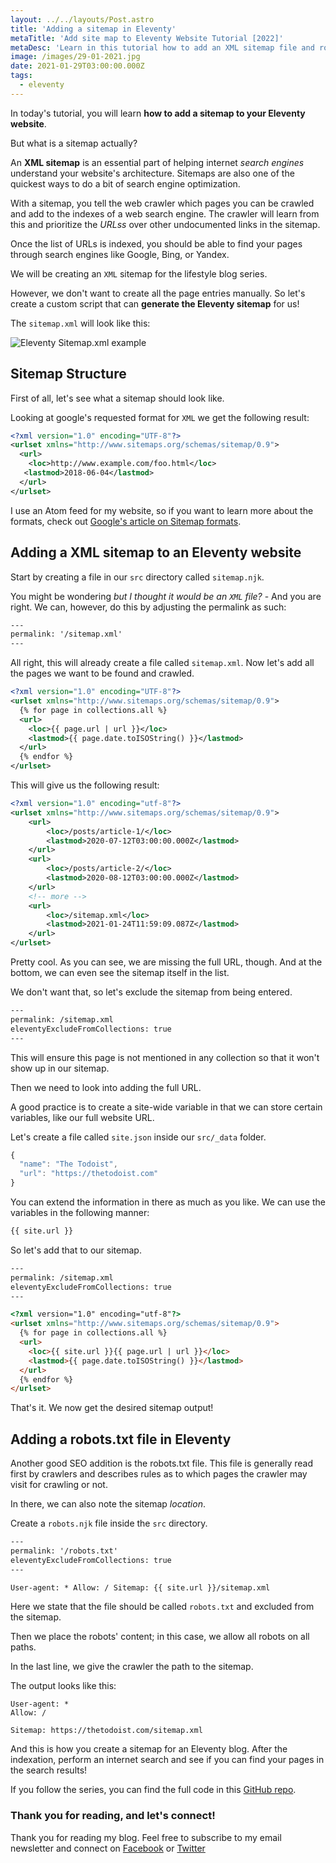 ```yaml
---
layout: ../../layouts/Post.astro
title: 'Adding a sitemap in Eleventy'
metaTitle: 'Add site map to Eleventy Website Tutorial [2022]'
metaDesc: 'Learn in this tutorial how to add an XML sitemap file and robots.txt to an Eleventy blog. See the code examples in the Github repo!'
image: /images/29-01-2021.jpg
date: 2021-01-29T03:00:00.000Z
tags:
  - eleventy
---
```


In today's tutorial, you will learn **how to add a sitemap to your Eleventy website**.

But what is a sitemap actually?

An **XML sitemap** is an essential part of helping internet _search engines_ understand your website's architecture. Sitemaps are also one of the quickest ways to do a bit of search engine optimization.

With a sitemap, you tell the web crawler which pages you can be crawled and add to the indexes of a web search engine. The crawler will learn from this and prioritize the _URLss_ over other undocumented links in the sitemap.

Once the list of URLs is indexed, you should be able to find your pages through search engines like Google, Bing, or Yandex.

We will be creating an `XML` sitemap for the lifestyle blog series.

However, we don't want to create all the page entries manually. So let's create a custom script that can **generate the Eleventy sitemap** for us!

The `sitemap.xml` will look like this:

![Eleventy Sitemap.xml example](https://cdn.hashnode.com/res/hashnode/image/upload/v1611490386604/MG4WGk7k2.png)

## Sitemap Structure

First of all, let's see what a sitemap should look like.

Looking at google's requested format for `XML` we get the following result:

```xml
<?xml version="1.0" encoding="UTF-8"?>
<urlset xmlns="http://www.sitemaps.org/schemas/sitemap/0.9">
  <url>
    <loc>http://www.example.com/foo.html</loc>
   <lastmod>2018-06-04</lastmod>
  </url>
</urlset>
```

I use an Atom feed for my website, so if you want to learn more about the formats, check out [Google's article on Sitemap formats](https://developers.google.com/search/docs/advanced/sitemaps/build-sitemap#sitemapformat).

## Adding a XML sitemap to an Eleventy website

Start by creating a file in our `src` directory called `sitemap.njk`.

You might be wondering _but I thought it would be an `XML` file?_ - And you are right. We can, however, do this by adjusting the permalink as such:

```html
---
permalink: '/sitemap.xml'
---
```

All right, this will already create a file called `sitemap.xml`. Now let's add all the pages we want to be found and crawled.

```xml
<?xml version="1.0" encoding="UTF-8"?>
<urlset xmlns="http://www.sitemaps.org/schemas/sitemap/0.9">
  {% for page in collections.all %}
  <url>
    <loc>{{ page.url | url }}</loc>
    <lastmod>{{ page.date.toISOString() }}</lastmod>
  </url>
  {% endfor %}
</urlset>
```

This will give us the following result:

```xml
<?xml version="1.0" encoding="utf-8"?>
<urlset xmlns="http://www.sitemaps.org/schemas/sitemap/0.9">
    <url>
        <loc>/posts/article-1/</loc>
        <lastmod>2020-07-12T03:00:00.000Z</lastmod>
    </url>
    <url>
        <loc>/posts/article-2/</loc>
        <lastmod>2020-08-12T03:00:00.000Z</lastmod>
    </url>
    <!-- more -->
    <url>
        <loc>/sitemap.xml</loc>
        <lastmod>2021-01-24T11:59:09.087Z</lastmod>
    </url>
</urlset>
```

Pretty cool. As you can see, we are missing the full URL, though. And at the bottom, we can even see the sitemap itself in the list.

We don't want that, so let's exclude the sitemap from being entered.

```html
---
permalink: /sitemap.xml
eleventyExcludeFromCollections: true
---
```

This will ensure this page is not mentioned in any collection so that it won't show up in our sitemap.

Then we need to look into adding the full URL.

A good practice is to create a site-wide variable in that we can store certain variables, like our full website URL.

Let's create a file called `site.json` inside our `src/_data` folder.

```js
{
  "name": "The Todoist",
  "url": "https://thetodoist.com"
}
```

You can extend the information in there as much as you like. We can use the variables in the following manner:

```html
{{ site.url }}
```

So let's add that to our sitemap.

```html
---
permalink: /sitemap.xml
eleventyExcludeFromCollections: true
---

<?xml version="1.0" encoding="utf-8"?>
<urlset xmlns="http://www.sitemaps.org/schemas/sitemap/0.9">
  {% for page in collections.all %}
  <url>
    <loc>{{ site.url }}{{ page.url | url }}</loc>
    <lastmod>{{ page.date.toISOString() }}</lastmod>
  </url>
  {% endfor %}
</urlset>
```

That's it. We now get the desired sitemap output!

## Adding a robots.txt file in Eleventy

Another good SEO addition is the robots.txt file. This file is generally read first by crawlers and describes rules as to which pages the crawler may visit for crawling or not.

In there, we can also note the sitemap _location_.

Create a `robots.njk` file inside the `src` directory.

```html
---
permalink: '/robots.txt'
eleventyExcludeFromCollections: true
---

User-agent: * Allow: / Sitemap: {{ site.url }}/sitemap.xml
```

Here we state that the file should be called `robots.txt` and excluded from the sitemap.

Then we place the robots' content; in this case, we allow all robots on all paths.

In the last line, we give the crawler the path to the sitemap.

The output looks like this:

```text
User-agent: *
Allow: /

Sitemap: https://thetodoist.com/sitemap.xml
```

And this is how you create a sitemap for an Eleventy blog. After the indexation, perform an internet search and see if you can find your pages in the search results!

If you follow the series, you can find the full code in this [GitHub repo](https://github.com/rebelchris/eleventy-todoist/tree/part8).

### Thank you for reading, and let's connect!

Thank you for reading my blog. Feel free to subscribe to my email newsletter and connect on [Facebook](https://www.facebook.com/DailyDevTipsBlog) or [Twitter](https://twitter.com/DailyDevTips1)
